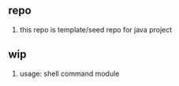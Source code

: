 ## repo

1. this repo is template/seed repo for java project

## wip

1. usage: shell command module
